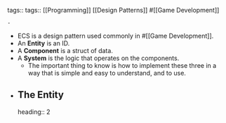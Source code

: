 tags:: tags:: [[Programming]] [[Design Patterns]] #[[Game Development]]

	-
- ECS is a design pattern used commonly in #[[Game Development]].
- An **Entity** is an ID.
- A **Component** is a struct of data.
- A **System** is the logic that operates on the components.
	- The important thing to know is how to implement these three in a way that is simple and easy to understand, and to use.
- ## The Entity
  heading:: 2